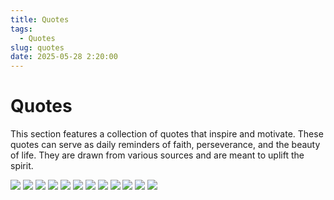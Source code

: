 ```yaml
---
title: Quotes
tags:
  - Quotes
slug: quotes
date: 2025-05-28 2:20:00
---
```


# Quotes
This section features a collection of quotes that inspire and motivate. These quotes can serve as daily reminders of faith, perseverance, and the beauty of life. They are drawn from various sources and are meant to uplift the spirit.

![](images/quotes/Screenshot_2025-04-15-17-27-24-880_com.whatsapp.jpg)
![](images/quotes/Screenshot_2025-05-06-16-31-57-753_com.whatsapp.jpg)
![](images/quotes/Screenshot_2025-04-30-23-16-55-465_com.whatsapp.jpg)
![](images/quotes/Screenshot_2025-05-07-09-56-17-182_com.whatsapp.jpg)
![](images/quotes/Screenshot_2025-04-28-23-46-33-064_com.whatsapp.jpg)
![](images/quotes/Screenshot_2025-04-28-00-31-09-018_com.whatsapp.jpg)
![](images/quotes/Screenshot_2025-04-28-00-31-05-740_com.whatsapp.jpg)
![](images/quotes/Screenshot_2025-05-06-16-31-55-969_com.whatsapp.jpg)
![](images/quotes/Screenshot_2025-05-06-16-31-59-428_com.whatsapp.jpg)
![](images/quotes/Screenshot_2025-04-27-22-14-48-018_com.whatsapp.jpg)
![](images/quotes/Screenshot_2025-04-28-00-31-11-535_com.whatsapp.jpg)
![](images/quotes/Screenshot_2025-05-09-03-02-46-317_com.whatsapp.jpg)
